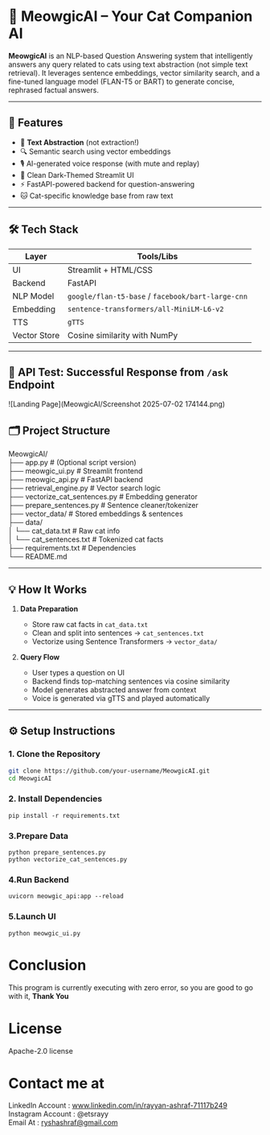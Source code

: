 # 🐾 MeowgicAI – Your Cat Companion AI

**MeowgicAI** is an NLP-based Question Answering system that intelligently answers any query related to cats using text abstraction (not simple text retrieval). It leverages sentence embeddings, vector similarity search, and a fine-tuned language model (FLAN-T5 or BART) to generate concise, rephrased factual answers.

---

## 🚀 Features

- 🧠 **Text Abstraction** (not extraction!)
- 🔍 Semantic search using vector embeddings
- 🎙️ AI-generated voice response (with mute and replay)
- 🌙 Clean Dark-Themed Streamlit UI
- ⚡ FastAPI-powered backend for question-answering
- 🐱 Cat-specific knowledge base from raw text

---

## 🛠️ Tech Stack

| Layer       | Tools/Libs                               |
|-------------|------------------------------------------|
| UI          | Streamlit + HTML/CSS                     |
| Backend     | FastAPI                                  |
| NLP Model   | `google/flan-t5-base` / `facebook/bart-large-cnn` |
| Embedding   | `sentence-transformers/all-MiniLM-L6-v2` |
| TTS         | `gTTS`                                   |
| Vector Store| Cosine similarity with NumPy             |

---

## 📡 API Test: Successful Response from `/ask` Endpoint

![Landing Page](MeowgicAI/Screenshot 2025-07-02 174144.png)

## 🗂️ Project Structure

MeowgicAI/<br>
├── app.py # (Optional script version)<br>
├── meowgic_ui.py # Streamlit frontend<br>
├── meowgic_api.py # FastAPI backend<br>
├── retrieval_engine.py # Vector search logic<br>
├── vectorize_cat_sentences.py # Embedding generator<br>
├── prepare_sentences.py # Sentence cleaner/tokenizer<br>
├── vector_data/ # Stored embeddings & sentences<br>
├── data/<br>
│ └── cat_data.txt # Raw cat info<br>
│ └── cat_sentences.txt # Tokenized cat facts<br>
├── requirements.txt # Dependencies<br>
└── README.md<br>


---

## 💡 How It Works

1. **Data Preparation**
   - Store raw cat facts in `cat_data.txt`
   - Clean and split into sentences → `cat_sentences.txt`
   - Vectorize using Sentence Transformers → `vector_data/`

2. **Query Flow**
   - User types a question on UI
   - Backend finds top-matching sentences via cosine similarity
   - Model generates abstracted answer from context
   - Voice is generated via gTTS and played automatically

---

## ⚙️ Setup Instructions

### 1. Clone the Repository
```bash
git clone https://github.com/your-username/MeowgicAI.git
cd MeowgicAI
```
### 2. Install Dependencies
```
pip install -r requirements.txt
```
### 3.Prepare Data
```
python prepare_sentences.py
python vectorize_cat_sentences.py
```
### 4.Run Backend
```
uvicorn meowgic_api:app --reload
```
### 5.Launch UI
```
python meowgic_ui.py
```

# Conclusion
This program is currently executing with zero error, so you are good to go with it, **Thank You**

# License
Apache-2.0 license

# Contact me at
LinkedIn Account : www.linkedin.com/in/rayyan-ashraf-71117b249<br />
Instagram Account : @etsrayy<br />
Email At : ryshashraf@gmail.com

